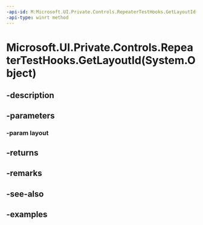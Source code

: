 ```yaml
---
-api-id: M:Microsoft.UI.Private.Controls.RepeaterTestHooks.GetLayoutId(System.Object)
-api-type: winrt method
---
```


# Microsoft.UI.Private.Controls.RepeaterTestHooks.GetLayoutId(System.Object)

<!--
public static string GetLayoutId (object layout);
-->


## -description

## -parameters

### -param layout

## -returns

## -remarks

## -see-also

## -examples


